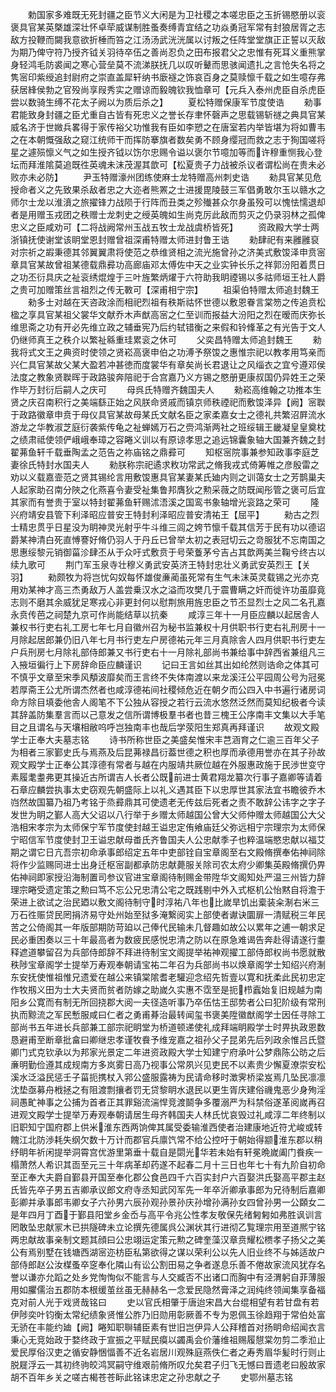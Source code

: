 <!-- { "loadSidebar": true } -->
　　勅国家多难既无死封疆之臣节义大闲是为卫社稷之本嗟忠臣之玉折锡愍册以衮褒具官某英槩雄深壮怀卓荦威谋制胜蚤奏缚青宜结之功焱勇冠军常有封狼居胥之志敌方投鞭而闚我意欲折棰而笞之江汤汤武洸洸属以讨叛之任阵堂堂旗正正誓以灭敌为期乃俾守符乃授齐钺关羽待卒伍之善尚忍负之田布报君父之忠惟有死耳义重熊掌身轻鸿毛防裘闻之寒心营垒莫不流涕朕抚几以叹听鼙而思骇闻遗扎之言怆失名将之隽宻印紫绶追封尉府之崇直盖犀轩纳书廞襚之饰哀百身之莫赎懔千载之如生噫存弗获居綘侯勃之官殁尚享叚秀实之赠谅而毅魄钦我恤章可【元兵入泰州虎臣自杀虎臣尝以数骑生缚不花太子阙以为质后杀之】
　　夏松特赠保康军节度使诰
　　勑事君能致身封疆之臣尤重自古皆有死忠义之誉长存聿怀磬声之思载锡斩禭之典具官某威名济于世媺兵畧得于家传裕父功惟我有臣如李愬之在唐室若内举皆堪为将如曹韦之在本朝慨强敌之窥江统师干而挥防搴旗者数矣勇不顾身缨冠而救之志于狥国嗟将星之遽殒懔义气之如生授齐钺以饬尔忠赐令谥以褒尔节噫加等而许穆重恻我心登坛而拜淮隂莫追既徃英魂未沫茂渥其歆可【松夏贵子力战被杀议者谓松尚在贵未必败亦未必防】
　　尹玉特赠濠州团练使麻士龙特赠高州刺史诰
　　勑具官某见危授命者义之先致果杀敌者忠之大迩者熊罴之士进援毘陵鼓三军倡勇敢尔玉以赣水之师尔士龙以淮濆之旅擢锋力战陨于行阵而丑类之殄殱甚众尔身虽殁可以愧怯懦退却者是用赠玉戎团之秩赠士龙刺史之绶英魄如生尚克厉此敌而剪灭之仍录羽林之孤俾忠义之臣咸劝可【二将战阙常州玉战五牧士龙战虞桥皆死】
　　资政殿大学士两浙镇抚使谢堂该眀堂恩封赠曾祖深甫特赠太师进封鲁王诰
　　勑肆祀有来雝雝裒对宗祈之嘏秉德其邻翼翼肃将使范之恭维贤相之流光施曾孙之济美式敷馂泽申贲宻章具官某故曾祖某德载鼎彛功高廊庙邓太傅佐中天之业实钟长乐之祥郭汾阳着贯日之功丕衍具庆之祉衮绣焜煌于三叶旌繁炳燿于六符助我眀禋锡以多祜师垣王社人爵之贵可加赠策丝言祖烈之传无斁可【深甫相宁宗】
　　祖渠伯特赠太师追封魏王
　　勑多士对越在天咨政涂而相祀烈祖有秩斯祜怀世德以敷恩眷言棠笏之传追贲松楹之享具官某祖父裳华文献乔木声猷高宻之仁至训而报益大汾阳之烈在暧而庆弥长维思斋之功有开必先维立政之辅垂宪乃后约轼错衡之来假和铃鞗革之有光告于文人仍继师真王之秩介以繁祉緜重珪累衮之休可
　　父奕昌特赠太师追封魏王
　　勑我将式文王之典资时使领之贤崧高褒申伯之功溥予祭馂之惠惟宗祀以教孝用笃亲而兴仁具官某故父某大盈若冲甚徳而度裳华有章矣尚长君退让之风缁衣之宜兮遵邓侯法度之教象贤聫晖于政路骏奔陪祀于合宫嘉乃义方锡之愍册更康叔国仍异姓王之荣作毕万封衍后嗣人之庆可
　　母呉氏特赠齐魏国夫人
　　勑崧高维翰之功推本生贤之庆召南积行之美端繇正始之风朕命贤戚而镇京师秩禋祀而敷馂泽异【阙】宻聫于政路徽章申贲于母仪具官某故母某氏文献名臣之家柔嘉女士之德礼共繁沼屛流水游龙之华教淑芝庭衍袭紫传龟之祉蝉嫣万石之赍鸿渐两社之班绥辑王畿凝皇皇奠枕之绩肃祗使领俨峨峨奉璋之容睠义训以有原谅孝思之追远锦囊象轴大国兼齐魏之封翟茀鱼轩千载垂陶孟之范告之祢庙铭之鼎彛可
　　知枢宻院事兼参知政事李庭芝妻徐氏特封水国夫人
　　勑朕称宗祀遹求敉功常武之脩我戎式倚筹帷之彦殷雷之劝以义载嘉壸范之贤其锡纶言用敷馂惠具官某妻某氏廸内则之训蔼女士之芳鹊巢夫人起家助召南分陜之化燕喜令妻受祉集鲁邦膺狄之勲采薇之防既闻彤管之褒可后宜其家而有誉贵于室以特封翟茀鱼轩赐沭浯溪之国鸾书象轴增光衮路之荣可
　　隆兴府靖安县管下利泽昭应普安王特封利泽昭应普安清祐王【屈平】
　　勑古之烈士精忠贯乎日星没为眀神灵光射乎牛斗维三闾之姱节懔千载其信芳于民有功以德诏爵某神清白死直愽謇好脩仍羽人于丹丘已曾举太初之表冠切云之竒服犹不忘南国之思惠绥黎元销御菑沴肆丕从于众吁式敷贲于号荣藑茅兮吉占其歆两美兰鞠兮终古以续九歌可
　　荆门军玉泉寺壮穆义勇武安英济王特封忠壮义勇武安英烈王【关羽】
　　勑颇牧为将岂忧匃奴每怀雄俊亷蔺虽死常有生气未沫英灵载锡之光亦克用劝某神才高三杰勇敌万人盖尝乗汉水之溢而攻樊几于震曹瞒之奸而徙许功虽靡竟志则不磨其余威犹足寒戎心非更封何以慰荆旅用旌忠臣之节丕显烈士之风二名孔嘉永贲传芭之祠楚九京可作尚能结草以抗秦
　　咸淳三年十一月臣应麟以起居舎人兼权书行吏右礼工房七年七月自徽州召为秘书监兼权十月供职书行吏右礼刑房十一月除起居郎兼仍旧八年七月书行吏左户房德祐元年三月真除舎人四月供职书行吏左户兵刑房七月除礼部侍郎兼又书行吏右十一月除礼部尚书兼给事中辞西省兼组凡三入掖垣徧行上下房辞命臣应麟谨识
　　记曰王言如丝其出如纶然则诰命之体其可不慎乎文章至宋季风頺波靡矣而王言终不失体南渡以来龙溪汪公平园周公号为冠冕若厚斋王公尤所谓杰然者也咸淳德祐间社稷倾危近在朝夕而公四入中书遍行诸房词命方除目填委他舎人阁笔不下公独从容授之若行云流水悠然泛然而莫知纪极者今读其辞盖防集羣言而以己意发之信所谓博极羣书者也昔三槐王公序南丰文集以大手笔目之且谓名与天壤相敝呜呼岂独南丰也哉后学荥阳生郑真再拜谨识
　　故观文殿学士正奉大夫墓志铭
　　诗书所称世臣之美盛矣惟宋丰芑涵育之仁逾三百年父子为相者三家鄞史氏与焉燕及后昆茀禄昌衍葢世德之积也厚而承德用誉亦在其子孙故观文殿学士正奉公其淳德有常者与越在内服靖共厥位越在外服惠政施于民渉世变守素履耄耋弗更其操近古所谓吉人长者公既前进士黄君翔龙纂次行事子嘉卿等请着石章应麟尝执事太史窃观先朝盛际上以礼义遇其臣下以忠厚世其家法宜书瞻彼乔木岿然故国纂乃祖乃考铭于烝彛鼎其可使遗老无传兹后死者之责不敢辞公讳字之字子发世为眀之鄞人高大父诏以八行举于乡赠太师越国公曾大父师仲赠太师越国公大父浩相宋孝宗为太师保宁军节度使封越王谥忠定侑飨庙廷父弥远相宁宗理宗为太师保宁昭信军节度使封卫王谥忠献母畨氏齐鲁国夫人公忠献季子也粹温端愍忠献以福艾期之谓它日亢吾宗初命承事郎绍定五年中吏部铨自宝章阁至右文殿脩撰奉佑神祠除将作少监赐同进士出身迁枢宻副都承防忠献薨服关除司农太府少卿集英殿脩撰仍畀佑神祠即家授沿海制置司参议官进宝章阁待制赐金带陞华文阁知处严温三州皆力辞理宗睠受遗定策之勲曰笃不忘公兄忠清公宅之既践剔中外入式枢机公怡黙自将澹于荣进上欲试之治民廼以敷文阁待制守时淳祐八年也比嵗旱饥出槖装籴淛右米三万石徃赈贷民罔捐济易守处州始至狱多淹繋阅实上部使者谳诀圜扉一清赋税三年民苦之公倚阁其一年版部期防苛廹以己俸代民输未几督趣如故公以累年之逋一朝求足民必重困奏以三十年最高者为数疲民感悦忠清之防以在原急难谒告奔赴得请遂行耋释遮道攀留召为兵部侍郎辞不拜进待制宝文阁提举祐神观擢工部侍郎权尚书愿就散秩陟宝章阁学士提举万寿观奉朝请宝祐二年召为兵部尚书以焕章阁学士知绍兴府淛东安抚使惟祖惟兄遗爱在越公来镇棠隂耆老驩迎念绍先哲壹以寛和抚柔此民初忠定作牧剏义田为士大夫贤而贫者防嫁之助嵗久实惠不霑至是扼栉蠧始复旧规越为南阳乡公寛而有制无所回挠郡大阅一夫径造听事乃卒伍怙王邸势者公曰犯阶级有常刑执而黥流之军民慙服咸曰仁者之勇甫朞治最转闻玺书褒美陞徽猷阁学士因任寻除工部尚书五年进长兵部兼工部宗祀眀堂为桥道顿递使礼成拜端眀殿学士时畀执政恩数恳避甫至断章批畣曰卿继忠孝谨牧飬予维宠嘉之祖孙父子昆弟先后列政余惟吕氏暨卿门式克钦承以为邦家光景定二年进资政殿大学士知建宁府承叶公梦鼎陈公昉之后亷明勤俭遵其成规南方多岚雾日高乃视事公常夙兴见吏民不以素贵少懈夏潦崇安松溪水泛溢民惩壬子菑扼携杖入郛公盛服露祷为民请命移时澂霁桥梁岌焉几坠民凛凛沈垫亟募舟栰拯之有阻渡剽攘者罚无贷黎眀水退民以更生胥庆建俗禨鬼恶少身殉淫祠愚甿神事之公捕为首者正其罪谿流湍悍竞渡鬬争多覆溺严为科禁俗遂革阅嵗再召进观文殿学士提举万寿观奉朝请居生母齐韩国夫人林氏忧哀毁过礼咸淳二年终制以旧职知宁国府郡上供米淮东西两饷俾其属受委输淮西使者治建康地近符尤峻或转餽江北防渉耗失纲欠数十万计而郡官兵廪饩常不给公控吁于朝始得颛淮东郡以稍纾眀年祈闲提举洞霄宫优游里第垂十载自是閟光华若未始有轩冕晩嵗阖门飬疾一榻萧然人希识其靣至元三十年病革却药遂不起春二月十三日也年七十有九阶自初命至正奉大夫爵自鄞县开国至奉化郡公食邑四千六百实封户六百娶洪氏娶高平郡主赵氏皆先卒子男五吉卿承议郎文府寺丞知武冈军先一年卒沂卿承事郎为兄待制后嘉卿彭卿并承事郎韦卿女子六孙男六辰孙观孙景孙庆孙增孙满孙女四曾孙男一公頥女二是年四月丁酉于鄞县阳堂乡金岙与高平令兆公性孝友敬保先绪匑匑如弗胜讽训言罔敢坠忠献冡木已拱隧碑未立论撰先德属呉公渊状其行进彻乙覧理宗用至道熈宁铭两忠献故事亲制文题其顔曰公忠翊运定策元勲之碑奎藻汉章贲耀松槚孝子扬父之美公有焉别墅在钱塘西湖宻迩枋臣私第欲得之谋以荣利公以先人旧业终不与姊适故户部侍郎赵公汝楳蚤卒窆奉化隣山有讼公割田易之争者遂息乐善不倦故家流风犹存名誉以谦亦允蹈之处乡党恂恂似不能言与人交臧否不出诸口而胸中有泾渭躬自菲薄服用如臞儒治五郡防本根缓茧丝虽无赫赫名一念爱民隐然膏泽之润纯终领闻集享备福克对前人光于戏贤哉铭曰
　　史以官氏相肇于唐迨宋昌大台绲相望有若甘盘有若伊陟奕叶钧衡太常纪绩象贤惟公胙乃旧勋用彰厥善不专为恩佩玉徐趋翔于常伯处富无骄在丰能约廸【阙】睠知职聨辅臣素有世旧岂伊异人公拜稽首对扬眀命绍闻衣言秉心无竞始政于婺终政于宣振之平赋民瘼以蠲禹会价藩维祖赐履憇棠勿剪二季涖止爱民厚俗汉吏之循安静悃愊善不近名岩居川观殊庭燕佚仁者之寿秀眉华髪时行则止脱屣浮云一其初终驹皎鸿冥嗣守维艰前脩所叹允矣君子归飞无憾曰晋遗老曰殷故家胡不百年乡关之嗟古楬苍苍眎此铭诔忠定之孙忠献之子
　　史鄂州墓志铭
